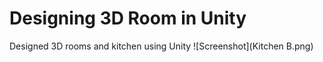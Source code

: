 # Designing 3D Room in Unity
 Designed 3D rooms and kitchen using Unity
 ![Screenshot](Kitchen B.png)
